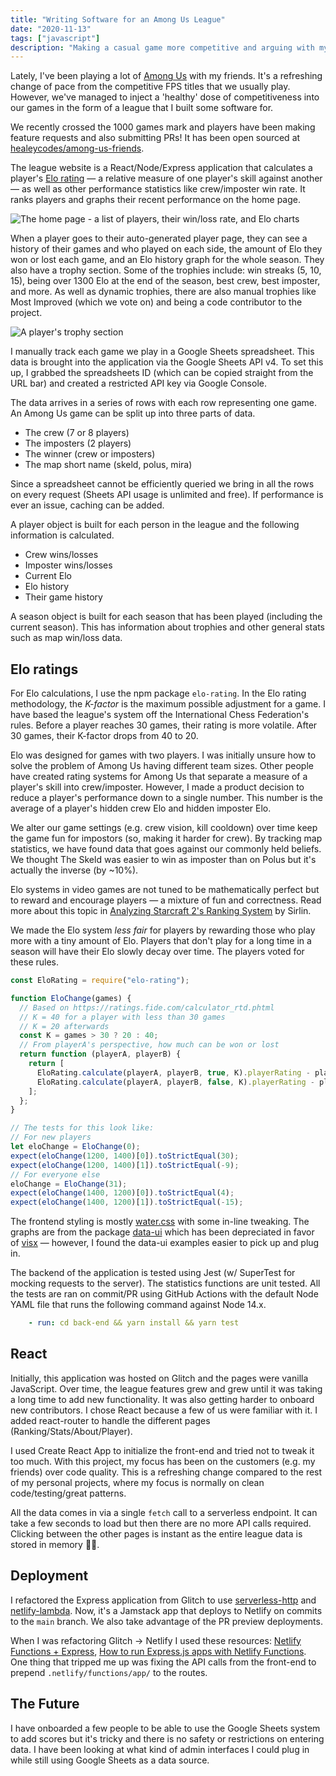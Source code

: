 ```yaml
---
title: "Writing Software for an Among Us League"
date: "2020-11-13"
tags: ["javascript"]
description: "Making a casual game more competitive and arguing with my friends about Elo systems."
---
```


Lately, I've been playing a lot of [Among Us](https://en.wikipedia.org/wiki/Among_Us) with my friends. It's a refreshing change of pace from the competitive FPS titles that we usually play. However, we've managed to inject a 'healthy' dose of competitiveness into our games in the form of a league that I built some software for. 

We recently crossed the 1000 games mark and players have been making feature requests and also submitting PRs! It has been open sourced at [healeycodes/among-us-friends](https://github.com/healeycodes/among-us-friends).

The league website is a React/Node/Express application that calculates a player's [Elo rating](https://en.wikipedia.org/wiki/Elo_rating_system) — a relative measure of one player's skill against another — as well as other performance statistics like crew/imposter win rate. It ranks players and graphs their recent performance on the home page. 

![The home page - a list of players, their win/loss rate, and Elo charts](preview.png)

When a player goes to their auto-generated player page, they can see a history of their games and who played on each side, the amount of Elo they won or lost each game, and an Elo history graph for the whole season. They also have a trophy section. Some of the trophies include: win streaks (5, 10, 15), being over 1300 Elo at the end of the season, best crew, best imposter, and more. As well as dynamic trophies, there are also manual trophies like Most Improved (which we vote on) and being a code contributor to the project.

![A player's trophy section](preview-trophies.png)

I manually track each game we play in a Google Sheets spreadsheet. This data is brought into the application via the Google Sheets API v4. To set this up, I grabbed the spreadsheets ID (which can be copied straight from the URL bar) and created a restricted API key via Google Console.

The data arrives in a series of rows with each row representing one game. An Among Us game can be split up into three parts of data. 

- The crew (7 or 8 players)
- The imposters (2 players)
- The winner (crew or imposters)
- The map short name (skeld, polus, mira)

Since a spreadsheet cannot be efficiently queried we bring in all the rows on every request (Sheets API usage is unlimited and free). If performance is ever an issue, caching can be added.

A player object is built for each person in the league and the following information is calculated.

- Crew wins/losses
- Imposter wins/losses
- Current Elo
- Elo history
- Their game history

A season object is built for each season that has been played (including the current season). This has information about trophies and other general stats such as map win/loss data.

## Elo ratings

For Elo calculations, I use the npm package `elo-rating`. In the Elo rating methodology, the _K-factor_ is the maximum possible adjustment for a game. I have based the league's system off the International Chess Federation's rules. Before a player reaches 30 games, their rating is more volatile. After 30 games, their K-factor drops from 40 to 20.

Elo was designed for games with two players. I was initially unsure how to solve the problem of Among Us having different team sizes. Other people have created rating systems for Among Us that separate a measure of a player's skill into crew/imposter. However, I made a product decision to reduce a player's performance down to a single number. This number is the average of a player's hidden crew Elo and hidden imposter Elo.

We alter our game settings (e.g. crew vision, kill cooldown) over time keep the game fun for impostors (so, making it harder for crew). By tracking map statistics, we have found data that goes against our commonly held beliefs. We thought The Skeld was easier to win as imposter than on Polus but it's actually the inverse (by ~10%).

Elo systems in video games are not tuned to be mathematically perfect but to reward and encourage players — a mixture of fun and correctness. Read more about this topic in [Analyzing Starcraft 2's Ranking System](http://sirlingames.squarespace.com/blog/2010/7/24/analyzing-starcraft-2s-ranking-system.html) by Sirlin.

We made the Elo system _less fair_ for players by rewarding those who play more with a tiny amount of Elo. Players that don't play for a long time in a season will have their Elo slowly decay over time. The players voted for these rules.

```javascript
const EloRating = require("elo-rating");

function EloChange(games) {
  // Based on https://ratings.fide.com/calculator_rtd.phtml
  // K = 40 for a player with less than 30 games
  // K = 20 afterwards
  const K = games > 30 ? 20 : 40;
  // From playerA's perspective, how much can be won or lost
  return function (playerA, playerB) {
    return [
      EloRating.calculate(playerA, playerB, true, K).playerRating - playerA,
      EloRating.calculate(playerA, playerB, false, K).playerRating - playerA
    ];
  };
}

// The tests for this look like:
// For new players
let eloChange = EloChange(0);
expect(eloChange(1200, 1400)[0]).toStrictEqual(30);
expect(eloChange(1200, 1400)[1]).toStrictEqual(-9);
// For everyone else
eloChange = EloChange(31);
expect(eloChange(1400, 1200)[0]).toStrictEqual(4);
expect(eloChange(1400, 1200)[1]).toStrictEqual(-15);
```

The frontend styling is mostly [water.css](https://watercss.kognise.dev/) with some in-line tweaking. The graphs are from the package [data-ui](https://github.com/williaster/data-ui) which has been depreciated in favor of [visx](https://github.com/airbnb/visx) — however, I found the data-ui examples easier to pick up and plug in.

The backend of the application is tested using Jest (w/ SuperTest for mocking requests to the server). The statistics functions are unit tested. All the tests are ran on commit/PR using GitHub Actions with the default Node YAML file that runs the following command against Node 14.x.

```yaml
    - run: cd back-end && yarn install && yarn test
```

## React

Initially, this application was hosted on Glitch and the pages were vanilla JavaScript. Over time, the league features grew and grew until it was taking a long time to add new functionality. It was also getting harder to onboard new contributors. I chose React because a few of us were familiar with it. I added react-router to handle the different pages (Ranking/Stats/About/Player).

I used Create React App to initialize the front-end and tried not to tweak it too much. With this project, my focus has been on the customers (e.g. my friends) over code quality. This is a refreshing change compared to the rest of my personal projects, where my focus is normally on clean code/testing/great patterns.

All the data comes in via a single `fetch` call to a serverless endpoint. It can take a few seconds to load but then there are no more API calls required. Clicking between the other pages is instant as the entire league data is stored in memory 🏃💨.

## Deployment

I refactored the Express application from Glitch to use [serverless-http](https://github.com/dougmoscrop/serverless-http) and [netlify-lambda](https://github.com/netlify/netlify-lambda). Now, it's a Jamstack app that deploys to Netlify on commits to the `main` branch. We also take advantage of the PR preview deployments.

When I was refactoring Glitch → Netlify I used these resources: [Netlify Functions + Express](https://github.com/netlify-labs/netlify-functions-express), [How to run Express.js apps with Netlify Functions](https://www.netlify.com/blog/2018/09/13/how-to-run-express.js-apps-with-netlify-functions/). One thing that tripped me up was fixing the API calls from the front-end to prepend `.netlify/functions/app/` to the routes.

## The Future

I have onboarded a few people to be able to use the Google Sheets system to add scores but it's tricky and there is no safety or restrictions on entering data. I have been looking at what kind of admin interfaces I could plug in while still using Google Sheets as a data source.
